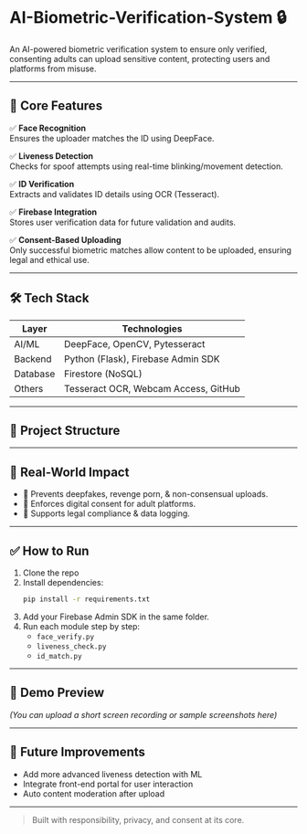 # AI-Biometric-Verification-System 🔒

An AI-powered biometric verification system to ensure only verified, consenting adults can upload sensitive content, protecting users and platforms from misuse.

---

## 🚀 Core Features

✅ **Face Recognition**  
Ensures the uploader matches the ID using DeepFace.

✅ **Liveness Detection**  
Checks for spoof attempts using real-time blinking/movement detection.

✅ **ID Verification**  
Extracts and validates ID details using OCR (Tesseract).

✅ **Firebase Integration**  
Stores user verification data for future validation and audits.

✅ **Consent-Based Uploading**  
Only successful biometric matches allow content to be uploaded, ensuring legal and ethical use.

---

## 🛠️ Tech Stack

| Layer       | Technologies                          |
|-------------|----------------------------------------|
| AI/ML       | DeepFace, OpenCV, Pytesseract          |
| Backend     | Python (Flask), Firebase Admin SDK     |
| Database    | Firestore (NoSQL)                      |
| Others      | Tesseract OCR, Webcam Access, GitHub   |

---

## 📂 Project Structure


---

## 🎯 Real-World Impact

- 🔐 Prevents deepfakes, revenge porn, & non-consensual uploads.
- 🧠 Enforces digital consent for adult platforms.
- 📜 Supports legal compliance & data logging.

---

## ✅ How to Run

1. Clone the repo
2. Install dependencies:
    ```bash
    pip install -r requirements.txt
    ```
3. Add your Firebase Admin SDK in the same folder.
4. Run each module step by step:
    - `face_verify.py`
    - `liveness_check.py`
    - `id_match.py`

---

## 📸 Demo Preview

*(You can upload a short screen recording or sample screenshots here)*

---

## 🧠 Future Improvements

- Add more advanced liveness detection with ML
- Integrate front-end portal for user interaction
- Auto content moderation after upload

---

> Built with responsibility, privacy, and consent at its core.


